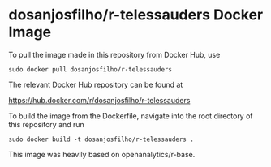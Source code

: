 # dosanjosfilho/r-telessauders Docker Image

To pull the image made in this repository from Docker Hub, use
```
sudo docker pull dosanjosfilho/r-telessauders
```
The relevant Docker Hub repository can be found at

https://hub.docker.com/r/dosanjosfilho/r-telessauders

To build the image from the Dockerfile, navigate into the root directory of this repository and run
```
sudo docker build -t dosanjosfilho/r-telessauders .
```
This image was heavily based on openanalytics/r-base.
